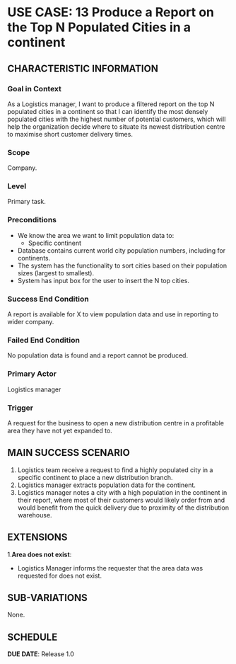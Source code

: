 # USE CASE: 13 Produce a Report on the Top N Populated Cities in a continent

## CHARACTERISTIC INFORMATION

### Goal in Context

As a Logistics manager, I want to produce a filtered report on the top N populated cities in a continent so that I can identify the most densely populated cities with the highest number of potential customers, which will help the organization decide where to situate its newest distribution centre to maximise short customer delivery times.

### Scope

Company.

### Level

Primary task.

### Preconditions

- We know the area we want to limit population data to:
    - Specific continent
- Database contains current world city population numbers, including for continents.
- The system has the functionality to sort cities based on their population sizes (largest to smallest).
- System has input box for the user to insert the N top cities.

### Success End Condition

A report is available for X to view population data and use in reporting to wider company.

### Failed End Condition

No population data is found and a report cannot be produced.

### Primary Actor

Logistics manager

### Trigger

A request for the business to open a new distribution centre in a profitable area they have not yet expanded to.

## MAIN SUCCESS SCENARIO

1. Logistics team receive a request to find a highly populated city in a specific continent to place a new distribution branch.
2. Logistics manager extracts population data for the continent.
3. Logistics manager notes a city with a high population in the continent in their report, where most of their customers would likely order from and would benefit from the quick delivery due to proximity of the distribution warehouse.

## EXTENSIONS

1.**Area does not exist**:
- Logistics Manager informs the requester that the area data was requested for does not exist.

## SUB-VARIATIONS

None.

## SCHEDULE

**DUE DATE**: Release 1.0